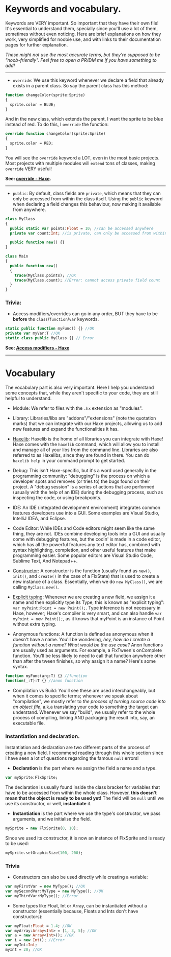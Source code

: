 # Keywords and vocabulary.

Keywords are VERY important. So important that they have their own file! It's essential to understand them, specially since you'll use a lot of them, sometimes 
without even noticing. Here are brief explanations on how they work, very simplified for noobie use, and with links to their documentation pages for further explanation.

_These might not use the most accurate terms, but they're supposed to be "noob-friendly". Feel free to open a PR/DM me if you have something to add!_

----------

- `override`: We use this keyword whenever we declare a field that already exists in a parent class. So say the parent class has this method:

```haxe
function changeColor(sprite:Sprite)
{
  sprite.color = BLUE;
}
```
And in the new class, which extends the parent, I want the sprite to be blue instead of red. To do this, I `override` the function:

```haxe
override function changeColor(sprite:Sprite)
{
  sprite.color = RED;
}
```

You will see the `override` keyword a LOT, even in the most basic projects. Most projects with multiple modules will `extend` tons of classes, making `override` VERY useful!

**See: [override - Haxe](https://haxe.org/manual/class-field-override.html).**

----------

- `public`: By default, class fields are `private`, which means that they can only be accessed from within the class itself. Using the `public` keyword when declaring a field changes this behaviour, now making it available from anywhere.

```haxe
class MyClass
{
  public static var points:Float = 10; //can be accessed anywhere
  private var count:Int; //is private, can only be accessed from within `this` class.

  public function new() {}
}

class Main
{
  public function new() 
  {
    trace(MyClass.points); //OK
    trace(MyClass.count); //Error: cannot access private field count
  }
}
```

### Trivia:

- Access modifiers/overrides can go in any order, BUT they have to be **before** the `class`/`function`/`var` keywords.

```haxe
static public function myFunc() {} //OK
private var myVar:T //OK
static class public MyClass {} // Error
```

**See: [Access modifiers - Haxe](https://haxe.org/manual/class-field-access-modifier.html)**

----------

# Vocabulary

The vocabulary part is also very important. Here I help you understand some concepts that, while they aren't specific to your code, they are still helpful to understand.

- Module: We refer to files with the `.hx` extension as "modules".

- Library: Libraries/libs are "addons"/"extensions" (note the quotation marks) that we can integrate with our Haxe projects, allowing us to add new features and expand the functionalities it has.

- [Haxelib](https://lib.haxe.org/): Haxelib is the home of all libraries you can integrate with Haxe! Haxe comes with the `haxelib` command, which will allow you to install and manage all of your libs from the command line. Libraries are also referred to as Haxelibs, since they are found in there. You can do `haxelib help` in your command prompt to get started.

- Debug: This isn't Haxe-specific, but it's a word used generally in the programming community: "debugging" is the process on which a developer spots and removes (or tries to) the bugs found on their project. A "debug session" is a series of actions that are performed (usually with the help of an IDE) during the debugging process, such as inspecting the code, or using breakpoints.

- IDE: An IDE (integrated development environment) integrates common features developers use into a GUI. Some examples are Visual Studio, IntelliJ IDEA, and Eclipse.

- Code Editor: While IDEs and Code editors might seem like the same thing, they are not. IDEs combine developing tools into a GUI and usually come with debugging features, but the codin' is made in a code editor, which has all the powerful features any text editor has, combined with syntax highlighting, completion, and
other useful features that make programming easier. Some popular editors are Visual Studio Code, Sublime Text, And Notepad++.

- [Constructor](https://haxe.org/manual/types-class-constructor.html): A constructor is the function (usually found as `new()`, `init()`, and `create()` in the case of a FlxState) that is used to create a new instance of a class. Essentially, when we do `new MyClass()`, we are calling `MyClass.new()`.

- [Explicit typing](https://haxe.org/manual/types.html): Whenever we are creating a new field, we assign it a name and then explicitly type its Type, this is known as "explicit typing": `var myPoint:Point = new Point();`. Type inference is not necessary in Haxe, however; Haxe's compiler is very smart, and can also handle `var myPoint = new Point();`, as it knows that myPoint is an instance of Point without extra typing.

- Anonymous functions: A function is defined as anonymous when it doesn't have a name. You'll be wondering, _hey, how do I create a function without a name? What would be the use case?_ Anon functions are usually used as arguments. For example, a FlxTween's onComplete function. You'll be less likely to need to call that function anywhere other than after the tween finishes, so why assign it a name? Here's some syntax.

```haxe
function myFunc(arg:T) {} //function
function(_:T):T {} //anon function
```

- Compilation vs Build: You'll see these are used interchangeably, but when it comes to specific terms; whenever we speak about "compilation", we mostly refer to _the process of turning source code into an object file_, a.k.a translating your code to something the target can understand. Whenever we say "build", we usually refer to the whole process of compiling, linking AND packaging the result into, say, an executable file.

### Instantiation and declaration.

Instantiation and declaration are two different parts of the process of creating a new field. I recommend reading through this whole section since I have seen a lot
of questions regarding the famous `null` errors!

- **Declaration** is the part where we assign the field a name and a type. 

```haxe
var mySprite:FlxSprite;
```

The declaration is usually found inside the class bracket for variables that have to be accessed from within the whole class. However, **this doesn't mean that the object is ready to be used yet!** The field will be `null` until we use its constructor, or well, **instantiate** it.

- **Instantiation** is the part where we use the type's constructor, we pass arguments, and we initialise the field.

```haxe
mySprite = new FlxSprite(0, 10);
```

Since we used its constructor, it is now an instance of FlxSprite and is ready to be used:

```haxe
mySprite.setGraphicSize(100, 200);
```

### **Trivia**

- Constructors can also be used directly while creating a variable:
```haxe
var myFirstVar = new MyType(); //OK
var mySecondVar:MyType = new MyType(); //OK
var myThirdVar:MyType(); //Error
```

- Some types like Float, Int or Array, can be instantiated without a constructor (essentially because, Floats and Ints don't have constructors):

```haxe
var myFloat:Float = 1.4; //OK
var myArray:Array<Int> = [1, 3, 5]; //OK
var a = new Array<Int>(); //OK
var i = new Int(); //Error
var myInt:Int;
myInt = 20; //OK
```
